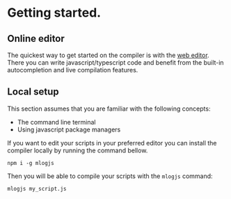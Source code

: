 # Getting started.

## Online editor

The quickest way to get started on the compiler is with the
[web editor](https://mlogjs.github.io/mlogjs/editor/). There you can write javascript/typescript code and benefit from the built-in autocompletion and live compilation features.

## Local setup

This section assumes that you are familiar with the following concepts:

- The command line terminal
- Using javascript package managers

If you want to edit your scripts in your preferred editor you can install
the compiler locally by running the command bellow.

```
npm i -g mlogjs
```

Then you will be able to compile your scripts with the `mlogjs` command:

```
mlogjs my_script.js
```

